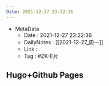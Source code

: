 ```yaml
---
Date: 2021-12-27 23:22:36
---
```

- MetaData
	- Date : 2021-12-27 23:22:36
	- DailyNotes : [[2021-12-27_周一]]
	- Link : 
	- Tag : #ZK卡片 
## Hugo+Github Pages

